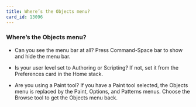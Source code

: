 ```yaml
---
title: Where’s the Objects menu?
card_id: 13096
---
```


### Where’s the Objects menu?

* Can you see the menu bar at all? Press  Command-Space bar to show and hide the   menu bar.

* Is your user level set to Authoring or     Scripting? If not, set it from the     Preferences card in the Home stack. 

* Are you using a Paint tool?  If you have     a Paint tool selected, the Objects menu is     replaced by the Paint, Options, and     Patterns menus. Choose the Browse tool     to get the Objects menu back. 